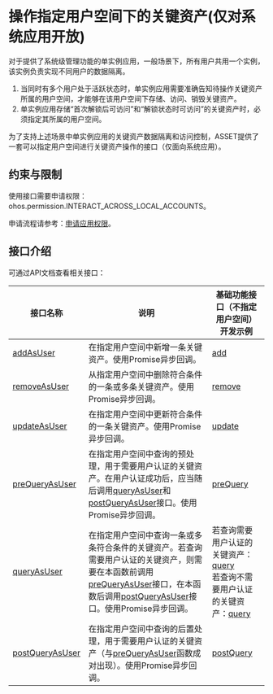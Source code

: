 # 操作指定用户空间下的关键资产(仅对系统应用开放)

<!--Kit: Asset Store Kit-->
<!--Subsystem: Security-->
<!--Owner: @JeremyXu-->
<!--Designer: @skye_you-->
<!--Tester: @nacyli-->
<!--Adviser: @zengyawen-->

对于提供了系统级管理功能的单实例应用，一般场景下，所有用户共用一个实例，该实例负责实现不同用户的数据隔离。

1. 当同时有多个用户处于活跃状态时，单实例应用需要准确告知待操作关键资产所属的用户空间，才能够在该用户空间下存储、访问、销毁关键资产。
2. 单实例应用存储“首次解锁后可访问”和“解锁状态时可访问”的关键资产时，必须指定其所属的用户空间。

为了支持上述场景中单实例应用的关键资产数据隔离和访问控制，ASSET提供了一套可以指定用户空间进行关键资产操作的接口（仅面向系统应用）。

## 约束与限制

使用接口需要申请权限：ohos.permission.INTERACT_ACROSS_LOCAL_ACCOUNTS。

申请流程请参考：[申请应用权限](../AccessToken/determine-application-mode.md#system_basic等级应用申请权限的方式)。

## 接口介绍

可通过API文档查看相关接口：

| 接口名称 | 说明 | 基础功能接口（不指定用户空间）<br>开发示例 |
| -------- | -------- | ----------|
| [addAsUser](../../reference/apis-asset-store-kit/js-apis-asset-sys.md#assetaddasuser)              |   在指定用户空间中新增一条关键资产。使用Promise异步回调。           |  [add](asset-js-add.md)             |
| [removeAsUser](../../reference/apis-asset-store-kit/js-apis-asset-sys.md#assetremoveasuser)              |   从指定用户空间中删除符合条件的一条或多条关键资产。使用Promise异步回调。           |  [remove](asset-js-remove.md)             |
| [updateAsUser](../../reference/apis-asset-store-kit/js-apis-asset-sys.md#assetupdateasuser)              |   在指定用户空间中更新符合条件的一条关键资产。使用Promise异步回调。           |  [update](asset-js-update.md)             |
| [preQueryAsUser](../../reference/apis-asset-store-kit/js-apis-asset-sys.md#assetprequeryasuser)              |   在指定用户空间中查询的预处理，用于需要用户认证的关键资产。在用户认证成功后，应当随后调用[queryAsUser](../../reference/apis-asset-store-kit/js-apis-asset-sys.md#assetqueryasuser)和[postQueryAsUser](../../reference/apis-asset-store-kit/js-apis-asset-sys.md#assetpostqueryasuser)接口。使用Promise异步回调。           |  [preQuery](asset-js-query-auth.md)             |
| [queryAsUser](../../reference/apis-asset-store-kit/js-apis-asset-sys.md#assetqueryasuser)              |   在指定用户空间中查询一条或多条符合条件的关键资产。若查询需要用户认证的关键资产，则需要在本函数前调用[preQueryAsUser](../../reference/apis-asset-store-kit/js-apis-asset-sys.md#assetprequeryasuser)接口，在本函数后调用[postQueryAsUser](../../reference/apis-asset-store-kit/js-apis-asset-sys.md#assetpostqueryasuser)接口。使用Promise异步回调。           |  若查询需要用户认证的关键资产：[query](asset-js-query-auth.md)<br>若查询不需要用户认证的关键资产：[query](asset-js-query.md)            |
| [postQueryAsUser](../../reference/apis-asset-store-kit/js-apis-asset-sys.md#assetpostqueryasuser)              |   在指定用户空间中查询的后置处理，用于需要用户认证的关键资产（与[preQueryAsUser](../../reference/apis-asset-store-kit/js-apis-asset-sys.md#assetprequeryasuser)函数成对出现）。使用Promise异步回调。           |  [postQuery](asset-js-query-auth.md)            |